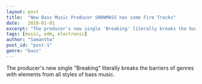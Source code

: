 ```yaml
---
layout: post
title:  "New Bass Music Producer SN0WMASS has some Fire Tracks"
date:   2018-01-01
excerpt: "The producer's new single 'Breaking' literally breaks the barriers of genres with elements from all styles of bass music."
tags: [music, edm, electronic]
author: "Samantha"
post_id: "post-1"
genre: "bass"
---
```


The producer's new single "Breaking" literally breaks the barriers of genres with elements from all styles of bass music.
